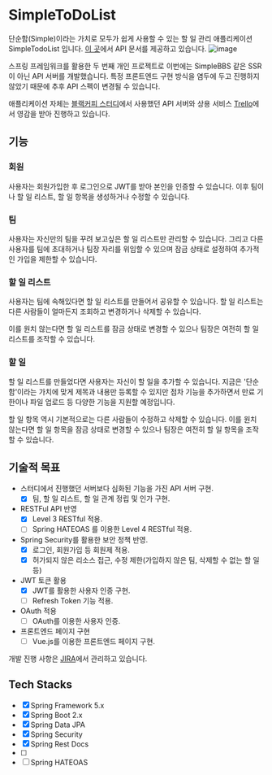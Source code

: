 # SimpleToDoList
단순함(Simple)이라는 가치로 모두가 쉽게 사용할 수 있는 할 일 관리 애플리케이션 SimpleTodoList 입니다.
[이 곳](https://simple-todolist-springboot.herokuapp.com/docs/index.html)에서 API 문서를 제공하고 있습니다.
![image](https://user-images.githubusercontent.com/12295334/140961052-ead40ae9-e368-43fb-9f96-260cf6d81df1.png)

스프링 프레임워크를 활용한 두 번째 개인 프로젝트로 이번에는 SimpleBBS 같은 SSR이 아닌 API 서버를 개발했습니다. 특정 프론트엔드 구현 방식을 염두에 두고 진행하지 않았기 때문에
추후 API 스펙이 변경될 수 있습니다.

애플리케이션 자체는 [블랙커피 스터디](https://edu.nextstep.camp/s/YDLr4omo/)에서 사용했던 API 서버와 상용 서비스 [Trello](https://trello.com/)에서 영감을 받아 진행하고 있습니다.

## 기능
### 회원
사용자는 회원가입한 후 로그인으로 JWT를 받아 본인을 인증할 수 있습니다. 이후 팀이나 할 일 리스트, 할 일 항목을 생성하거나 수정할 수 있습니다.

### 팀
사용자는 자신만의 팀을 꾸려 보고싶은 할 일 리스트만 관리할 수 있습니다. 그리고 다른 사용자를 팀에 초대하거나 팀장 자리를 위임할 수 있으며 잠금 상태로 설정하여 추가적인 가입을 제한할 수 있습니다.

### 할 일 리스트
사용자는 팀에 속해있다면 할 일 리스트를 만들어서 공유할 수 있습니다. 할 일 리스트는 다른 사람들이 얼마든지 조회하고 변경하거나 삭제할 수 있습니다.

이를 원치 않는다면 할 일 리스트를 잠금 상태로 변경할 수 있으나 팀장은 여전히 할 일 리스트를 조작할 수 있습니다.

### 할 일
할 일 리스트를 만들었다면 사용자는 자신이 할 일을 추가할 수 있습니다. 지금은 '단순함'이라는 가치에 맞게 제목과 내용만 등록할 수 있지만 점차 기능을 추가하면서 만료 기한이나 파일 업로드 등 다양한 기능을 지원할 예정입니다.

할 일 항목 역시 기본적으로는 다른 사람들이 수정하고 삭제할 수 있습니다. 이를 원치 않는다면 할 일 항목을 잠금 상태로 변경할 수 있으나 팀장은 여전히 할 일 항목을 조작할 수 있습니다.

## 기술적 목표
- 스터디에서 진행했던 서버보다 심화된 기능을 가진 API 서버 구현.
  - [X] 팀, 할 일 리스트, 할 일 관계 정립 및 인가 구현.
- RESTFul API 반영
  - [X] Level 3 RESTful 적용.
  - [ ] Spring HATEOAS 를 이용한 Level 4 RESTful 적용.
- Spring Security를 활용한 보안 정책 반영.
  - [X] 로그인, 회원가입 등 회원제 적용.
  - [X] 허가되지 않은 리소스 접근, 수정 제한(가입하지 않은 팀, 삭제할 수 없는 할 일 등)
- JWT 토큰 활용
  - [X] JWT를 활용한 사용자 인증 구현.
  - [ ] Refresh Token 기능 적용.
- OAuth 적용
  - [ ] OAuth를 이용한 사용자 인증.
- 프론트엔드 페이지 구현
  - [ ] Vue.js를 이용한 프론트엔드 페이지 구현.

개발 진행 사항은 [JIRA](https://simpletodolist.atlassian.net/jira/software/projects/STDL/boards/1)에서 관리하고 있습니다.

## Tech Stacks
- [X] Spring Framework 5.x
- [X] Spring Boot 2.x
- [X] Spring Data JPA
- [X] Spring Security
- [X] Spring Rest Docs
- [ ] 
- [ ] Spring HATEOAS
